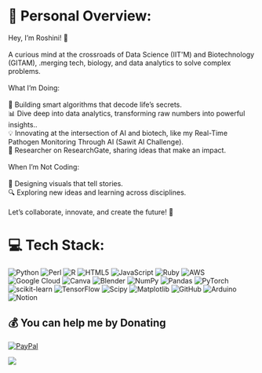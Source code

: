 
# 💫 Personal Overview:
Hey, I’m Roshini! 🚀<br><br>A curious mind at the crossroads of Data Science (IIT'M) and Biotechnology (GITAM), .merging tech, biology, and data analytics to solve complex problems.<br><br>What I’m Doing:<br><br>🧬 Building smart algorithms that decode life’s secrets.<br>📊 Dive deep into data analytics, transforming raw numbers into powerful insights..<br>💡 Innovating at the intersection of AI and biotech, like my Real-Time Pathogen Monitoring Through AI (Sawit AI Challenge).<br>📜 Researcher on ResearchGate, sharing ideas that make an impact.<br><br>When I’m Not Coding:<br><br>🎨 Designing visuals that tell stories.<br>🔍 Exploring new ideas and learning across disciplines.<br><br>Let’s collaborate, innovate, and create the future! 🤝


# 💻 Tech Stack:
![Python](https://img.shields.io/badge/python-3670A0?style=plastic&logo=python&logoColor=ffdd54) ![Perl](https://img.shields.io/badge/perl-%2339457E.svg?style=plastic&logo=perl&logoColor=white) ![R](https://img.shields.io/badge/r-%23276DC3.svg?style=plastic&logo=r&logoColor=white) ![HTML5](https://img.shields.io/badge/html5-%23E34F26.svg?style=plastic&logo=html5&logoColor=white) ![JavaScript](https://img.shields.io/badge/javascript-%23323330.svg?style=plastic&logo=javascript&logoColor=%23F7DF1E) ![Ruby](https://img.shields.io/badge/ruby-%23CC342D.svg?style=plastic&logo=ruby&logoColor=white) ![AWS](https://img.shields.io/badge/AWS-%23FF9900.svg?style=plastic&logo=amazon-aws&logoColor=white) ![Google Cloud](https://img.shields.io/badge/GoogleCloud-%234285F4.svg?style=plastic&logo=google-cloud&logoColor=white) ![Canva](https://img.shields.io/badge/Canva-%2300C4CC.svg?style=plastic&logo=Canva&logoColor=white) ![Blender](https://img.shields.io/badge/blender-%23F5792A.svg?style=plastic&logo=blender&logoColor=white) ![NumPy](https://img.shields.io/badge/numpy-%23013243.svg?style=plastic&logo=numpy&logoColor=white) ![Pandas](https://img.shields.io/badge/pandas-%23150458.svg?style=plastic&logo=pandas&logoColor=white) ![PyTorch](https://img.shields.io/badge/PyTorch-%23EE4C2C.svg?style=plastic&logo=PyTorch&logoColor=white) ![scikit-learn](https://img.shields.io/badge/scikit--learn-%23F7931E.svg?style=plastic&logo=scikit-learn&logoColor=white) ![TensorFlow](https://img.shields.io/badge/TensorFlow-%23FF6F00.svg?style=plastic&logo=TensorFlow&logoColor=white) ![Scipy](https://img.shields.io/badge/SciPy-%230C55A5.svg?style=plastic&logo=scipy&logoColor=%white) ![Matplotlib](https://img.shields.io/badge/Matplotlib-%23ffffff.svg?style=plastic&logo=Matplotlib&logoColor=black) ![GitHub](https://img.shields.io/badge/github-%23121011.svg?style=plastic&logo=github&logoColor=white) ![Arduino](https://img.shields.io/badge/-Arduino-00979D?style=plastic&logo=Arduino&logoColor=white) ![Notion](https://img.shields.io/badge/Notion-%23000000.svg?style=plastic&logo=notion&logoColor=white)


  ## 💰 You can help me by Donating
  [![PayPal](https://img.shields.io/badge/PayPal-00457C?style=for-the-badge&logo=paypal&logoColor=white)](https://paypal.me/@sairoshinikandregula) 

  [![](https://visitcount.itsvg.in/api?id=CAT-ROM&icon=7&color=0)](https://visitcount.itsvg.in)

  
<!-- Proudly created with GPRM ( https://gprm.itsvg.in ) -->
